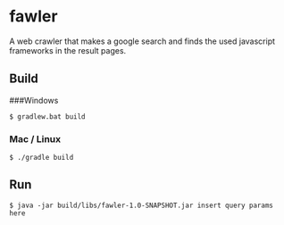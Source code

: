 # fawler
A web crawler that makes a google search and finds the used javascript frameworks in the result pages.

## Build

###Windows
```
$ gradlew.bat build
```

### Mac / Linux
```
$ ./gradle build
```

## Run
```
$ java -jar build/libs/fawler-1.0-SNAPSHOT.jar insert query params here
```
